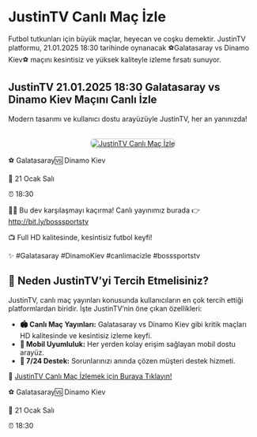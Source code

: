 <h1>JustinTV Canlı Maç İzle</h1>
<p>Futbol tutkunları için büyük maçlar, heyecan ve coşku demektir. JustinTV platformu, 21.01.2025 18:30 tarihinde oynanacak ⚽️Galatasaray vs Dinamo Kiev⚽️ maçını kesintisiz ve yüksek kaliteyle izleme fırsatı sunuyor.</p>
<p><h2>JustinTV 21.01.2025 18:30 Galatasaray vs Dinamo Kiev Maçını Canlı İzle</h2></p>

<p>Modern tasarımı ve kullanıcı dostu arayüzüyle JustinTV, her an yanınızda!</p>
<center>
<br>
<a href="https://bit.ly/bosssportstv" title="JustinTV Giriş">
<img src="https://i.ibb.co/5K7Ks6w/zzzz3.gif" alt="JustinTV Canlı Maç İzle" style="max-width: 100%; border: 2px solid #ddd; border-radius: 10px;">
</a>
</center>

<p>⚽️ Galatasaray🆚 Dinamo Kiev</p>
<p>📅 21 Ocak Salı</p>
<p>⏰ 18:30</p>
<p>🔴🔶 Bu dev karşılaşmayı kaçırma! Canlı yayınımız burada 👉 <a href="http://bit.ly/bosssportstv">http://bit.ly/bosssportstv</a></p>
<p>📺 Full HD kalitesinde, kesintisiz futbol keyfi!</p>
<p>✨ #Galatasaray #DinamoKiev #canlimacizle #bosssportstv</p>

<h2>🌟 Neden JustinTV’yi Tercih Etmelisiniz?</h2>
<p>JustinTV, canlı maç yayınları konusunda kullanıcıların en çok tercih ettiği platformlardan biridir. İşte JustinTV’nin öne çıkan özellikleri:</p>
<ul>
  <li><strong>🏟 Canlı Maç Yayınları:</strong> Galatasaray vs Dinamo Kiev gibi kritik maçları HD kalitesinde ve kesintisiz izleme keyfi.</li>
  <li><strong>📱 Mobil Uyumluluk:</strong> Her yerden kolay erişim sağlayan mobil dostu arayüz.</li>
  <li><strong>💬 7/24 Destek:</strong> Sorunlarınızı anında çözen müşteri destek hizmeti.</li>
</ul>
<p>📌 <a href="https://bit.ly/bosssportstv" title="JustinTV Giriş">JustinTV Canlı Maç İzlemek için Buraya Tıklayın!</a></p>
<p>⚽️ Galatasaray🆚 Dinamo Kiev</p>
<p>📅 21 Ocak Salı</p>
<p>⏰ 18:30</p>
